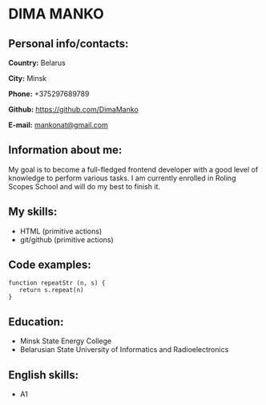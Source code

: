 # **DIMA MANKO**
## Personal info/contacts: ##
**Country:** Belarus

**City:** Minsk

**Phone:** +375297689789

**Github:** https://github.com/DimaManko

**E-mail:** mankonat@gmail.com
## Information about me:
My goal is to become a full-fledged frontend developer with a good level of knowledge to perform various tasks. I am currently enrolled in Roling Scopes School and will do my best to finish it.


## My skills:
* HTML (primitive actions)
* git/github (primitive actions) 


## Code examples:
```
function repeatStr (n, s) {
   return s.repeat(n)
}
```
## Education:
 * Minsk State Energy College
 * Belarusian State University of Informatics and Radioelectronics

 
## English skills:
* A1